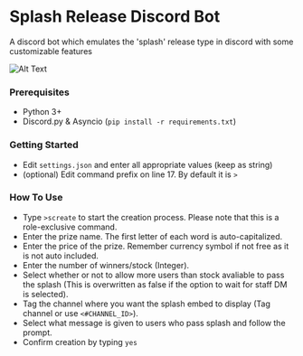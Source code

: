 # Splash Release Discord Bot
 A discord bot which emulates the 'splash' release type in discord with some customizable features

![Alt Text](https://i.imgur.com/iYw3Qfv.gif)

### Prerequisites
- Python 3+
- Discord.py & Asyncio (`pip install -r requirements.txt`)

### Getting Started
- Edit `settings.json` and enter all appropriate values (keep as string)
- (optional) Edit command prefix on line 17. By default it is `>`

### How To Use
- Type `>screate` to start the creation process. Please note that this is a role-exclusive command.
- Enter the prize name. The first letter of each word is auto-capitalized.
- Enter the price of the prize. Remember currency symbol if not free as it is not auto included.
- Enter the number of winners/stock (Integer).
- Select whether or not to allow more users than stock avaliable to pass the splash (This is overwritten as false if the option to wait for staff DM is selected).
- Tag the channel where you want the splash embed to display (Tag channel or use `<#CHANNEL_ID>`).
- Select what message is given to users who pass splash and follow the prompt.
- Confirm creation by typing `yes`
